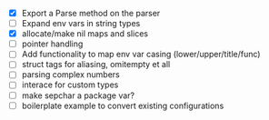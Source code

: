 - [x] Export a Parse method on the parser
- [ ] Expand env vars in string types
- [x] allocate/make nil maps and slices
- [ ] pointer handling
- [ ] Add functionality to map env var casing (lower/upper/title/func)
- [ ] struct tags for aliasing, omitempty et all
- [ ] parsing complex numbers
- [ ] interace for custom types
- [ ] make sepchar a package var?
- [ ] boilerplate example to convert existing configurations
